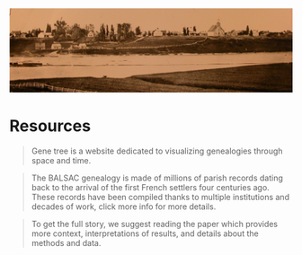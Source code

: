 
![fc](./images/fc.png)

# Resources

> Gene tree is a website dedicated to visualizing genealogies through space and time.

> The BALSAC genealogy is made of millions of parish records dating back to the arrival of the first French settlers four centuries ago. These records have been compiled thanks to multiple institutions and decades of work, click more info for more details.

> To get the full story, we suggest reading the paper which provides more context, interpretations of results, and details about the methods and data.
